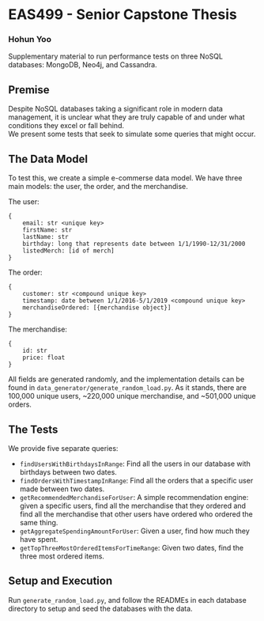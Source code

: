 # EAS499 - Senior Capstone Thesis
### Hohun Yoo

Supplementary material to run performance tests on three NoSQL databases: MongoDB, Neo4j, and Cassandra.

## Premise
Despite NoSQL databases taking a significant role in modern data management, it is unclear what they
are truly capable of and under what conditions they excel or fall behind.  
We present some tests that seek to simulate some queries that might occur.

## The Data Model
To test this, we create a simple e-commerse data model. We have three main models: the user, the 
order, and the merchandise.

The user:
```
{
    email: str <unique key>
    firstName: str
    lastName: str
    birthday: long that represents date between 1/1/1990-12/31/2000
    listedMerch: [id of merch]
}
```
The order:
```
{
    customer: str <compound unique key>
    timestamp: date between 1/1/2016-5/1/2019 <compound unique key>
    merchandiseOrdered: [{merchandise object}]
}
```
The merchandise:
```
{
    id: str
    price: float
}
```
All fields are generated randomly, and the implementation details can be found in 
`data_generator/generate_random_load.py`. As it stands, there are 100,000 unique users, ~220,000 unique merchandise, and ~501,000 unique orders.

## The Tests
We provide five separate queries:
 * `findUsersWithBirthdaysInRange`: Find all the users in our database with birthdays between two dates.
 * `findOrdersWithTimestampInRange`: Find all the orders that a specific user made between two dates.
 * `getRecommendedMerchandiseForUser`: A simple recommendation engine: given a specific users, 
 find all the merchandise that they ordered and find all the merchandise that other users have ordered who ordered the same thing.
 * `getAggregateSpendingAmountForUser`: Given a user, find how much they have spent.
 * `getTopThreeMostOrderedItemsForTimeRange`: Given two dates, find the three most ordered items.

## Setup and Execution
Run `generate_random_load.py`, and follow the READMEs in each database directory to setup and seed the 
databases with the data.


